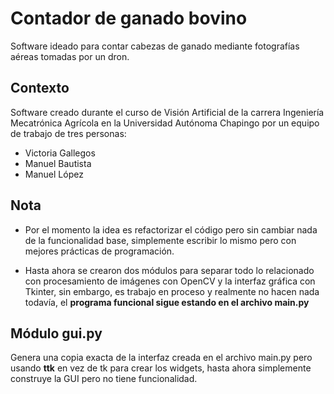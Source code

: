 # Contador de ganado bovino

Software ideado para contar cabezas de ganado mediante fotografías aéreas tomadas por un dron.

## Contexto

Software creado durante el curso de Visión Artificial de la carrera Ingeniería Mecatrónica Agrícola en la Universidad Autónoma Chapingo por un equipo de trabajo de tres personas:

- Victoria Gallegos
- Manuel Bautista
- Manuel López

## Nota
- Por el momento la idea es refactorizar el código pero sin cambiar nada de la funcionalidad base, simplemente escribir lo mismo pero con mejores prácticas de programación.

- Hasta ahora se crearon dos módulos para separar todo lo relacionado con procesamiento de imágenes con OpenCV y la interfaz gráfica con Tkinter, sin embargo, es trabajo en proceso y realmente no hacen nada todavía, el **programa funcional sigue estando en el archivo main.py**

## Módulo gui.py
Genera una copia exacta de la interfaz creada en el archivo main.py pero usando **ttk** en vez de tk para crear los widgets, hasta ahora simplemente construye la GUI pero no tiene funcionalidad.